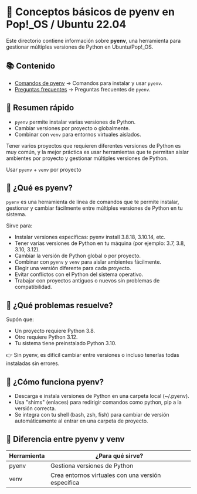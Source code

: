 # 🚀 Conceptos básicos de pyenv en Pop!_OS / Ubuntu 22.04

Este directorio contiene información sobre **pyenv**, una herramienta para gestionar múltiples versiones de Python en Ubuntu/Pop!_OS.


## 📚 Contenido

- [Comandos de pyenv](pyenv_commands.md) → Comandos para instalar y usar `pyenv`.
- [Preguntas frecuentes](pyenv_faq.md) → Preguntas frecuentes de `pyenv`.

## 🎯 Resumen rápido

- `pyenv` permite instalar varias versiones de Python.
- Cambiar versiones por proyecto o globalmente.
- Combinar con `venv` para entornos virtuales aislados.

Tener varios proyectos que requieren diferentes versiones de Python es muy común, y la mejor práctica es usar herramientas que te permitan aislar ambientes por proyecto y gestionar múltiples versiones de Python.

Usar `pyenv` + `venv` por proyecto

## 🎯 ¿Qué es pyenv?

`pyenv` es una herramienta de línea de comandos que te permite instalar, gestionar y cambiar fácilmente entre múltiples versiones de Python en tu sistema.

Sirve para:

- Instalar versiones específicas: pyenv install 3.8.18, 3.10.14, etc.
- Tener varias versiones de Python en tu máquina (por ejemplo: 3.7, 3.8, 3.10, 3.12).
- Cambiar la versión de Python global o por proyecto.
- Combinar con `pyenv` y `venv` para aislar ambientes fácilmente.
- Elegir una versión diferente para cada proyecto.
- Evitar conflictos con el Python del sistema operativo.
- Trabajar con proyectos antiguos o nuevos sin problemas de compatibilidad.

## 🔧 ¿Qué problemas resuelve?

Supón que:

- Un proyecto requiere Python 3.8.
- Otro requiere Python 3.12.
- Tu sistema tiene preinstalado Python 3.10.

👉 Sin pyenv, es difícil cambiar entre versiones o incluso tenerlas todas instaladas sin errores.

## 📁 ¿Cómo funciona pyenv?

- Descarga e instala versiones de Python en una carpeta local (~/.pyenv).
- Usa "shims" (enlaces) para redirigir comandos como python, pip a la versión correcta.
- Se integra con tu shell (bash, zsh, fish) para cambiar de versión automáticamente al entrar en una carpeta de proyecto.

## 🧪 Diferencia entre pyenv y venv

| Herramienta | ¿Para qué sirve? |
| ----------- | ---------------- |
| pyenv       | Gestiona versiones de Python |
| venv        | Crea entornos virtuales con una versión específica |
